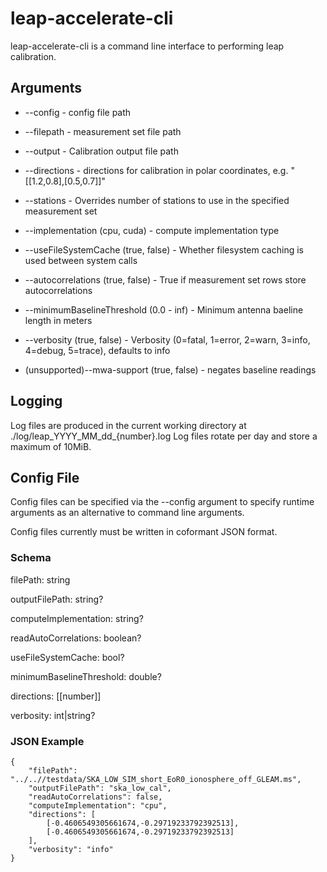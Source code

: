 # leap-accelerate-cli

leap-accelerate-cli is a command line interface to performing leap calibration.

## Arguments

* --config - config file path

* --filepath - measurement set file path

* --output - Calibration output file path

* --directions - directions for calibration in polar coordinates, e.g. "[[1.2,0.8],[0.5,0.7]]"

* --stations - Overrides number of stations to use in the specified measurement set

* --implementation (cpu, cuda) - compute implementation type

* --useFileSystemCache (true, false) - Whether filesystem caching is used between system calls

* --autocorrelations (true, false) - True if measurement set rows store autocorrelations

* --minimumBaselineThreshold (0.0 - inf) - Minimum antenna baeline length in meters

* --verbosity (true, false) - Verbosity (0=fatal, 1=error, 2=warn, 3=info, 4=debug, 5=trace), defaults to info

* (unsupported)--mwa-support (true, false) - negates baseline readings

## Logging

Log files are produced in the current working directory at ./log/leap_YYYY_MM_dd_{number}.log Log files rotate per day and store a maximum of 10MiB.

## Config File

Config files can be specified via the --config argument to specify runtime arguments as an alternative to command line arguments.

Config files currently must be written in coformant JSON format.

### Schema

filePath: string

outputFilePath: string?

computeImplementation: string?

readAutoCorrelations: boolean?

useFileSystemCache: bool?

minimumBaselineThreshold: double?

directions: [[number]]

verbosity: int|string?

### JSON Example

```
{
    "filePath": "../..//testdata/SKA_LOW_SIM_short_EoR0_ionosphere_off_GLEAM.ms",
    "outputFilePath": "ska_low_cal",
    "readAutoCorrelations": false,
    "computeImplementation": "cpu",
    "directions": [
        [-0.4606549305661674,-0.29719233792392513],
        [-0.4606549305661674,-0.29719233792392513]
    ],
    "verbosity": "info"
}
```
